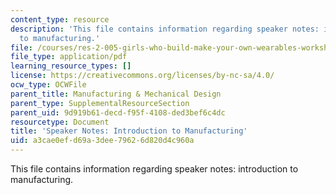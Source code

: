 ```yaml
---
content_type: resource
description: 'This file contains information regarding speaker notes: introduction
  to manufacturing.'
file: /courses/res-2-005-girls-who-build-make-your-own-wearables-workshop-spring-2015/a3cae0efd69a3dee79626d820d4c960a_MITRES_2_005S15_IntSpeaker.pdf
file_type: application/pdf
learning_resource_types: []
license: https://creativecommons.org/licenses/by-nc-sa/4.0/
ocw_type: OCWFile
parent_title: Manufacturing & Mechanical Design
parent_type: SupplementalResourceSection
parent_uid: 9d919b61-decd-f95f-4108-ded3bef6c4dc
resourcetype: Document
title: 'Speaker Notes: Introduction to Manufacturing'
uid: a3cae0ef-d69a-3dee-7962-6d820d4c960a
---
```

This file contains information regarding speaker notes: introduction to manufacturing.
